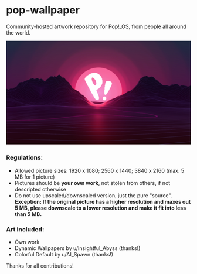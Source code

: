 # pop-wallpaper

Community-hosted artwork repository for Pop!_OS, from people all around the world.

![neon-sun-without-underscore.png](https://github.com/raphipod/pop-wallpaper/blob/master/Neon%20Sun/neon-sun-without-underscore.png)

### Regulations:

- Allowed picture sizes: 1920 x 1080; 2560 x 1440; 3840 x 2160 (max. 5 MB for 1 picture)
- Pictures should be **your own work**, not stolen from others, if not descripted otherwise
- Do not use upscaled/downscaled version, just the pure "source". **Exception: If the original picture has a higher resolution and maxes out 5 MB, please downscale to a lower resolution and make it fit into less than 5 MB.**

### Art included:

- Own work
- Dynamic Wallpapers by u/Insightful_Abyss (thanks!)
- Colorful Default by u/AI_Spawn (thanks!)

Thanks for all contributions!

